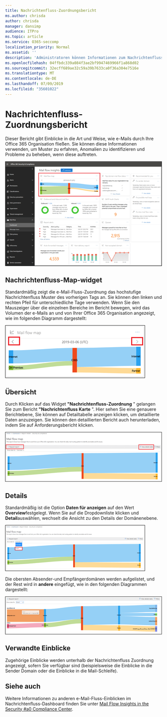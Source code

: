 ```yaml
---
title: Nachrichtenfluss-Zuordnungsbericht
ms.author: chrisda
author: chrisda
manager: dansimp
audience: ITPro
ms.topic: article
ms.service: O365-seccomp
localization_priority: Normal
ms.assetid: ''
description: 'Administratoren können Informationen zum Nachrichtenfluss-Zuordnungsbericht im Nachrichtenfluss-Dashboard im Security #a0 Compliance Center erhalten.'
ms.openlocfilehash: 04ffbdc339a084f3ae2bf9947469966f1a868d02
ms.sourcegitcommit: 32ecff689ae32c59a39b7633ca0f36a304e7516e
ms.translationtype: MT
ms.contentlocale: de-DE
ms.lasthandoff: 07/09/2019
ms.locfileid: "35601022"
---
```

# <a name="mail-flow-map-report"></a>Nachrichtenfluss-Zuordnungsbericht

Dieser Bericht gibt Einblicke in die Art und Weise, wie e-Mails durch Ihre Office 365 Organisation fließen. Sie können diese Informationen verwenden, um Muster zu erfahren, Anomalien zu identifizieren und Probleme zu beheben, wenn diese auftreten.

![Der Nachrichtenfluss-Zuordnungsbericht im Nachrichtenfluss-Dashboard im Security #a0 Compliance Center](media/mail-flow-map-selected.png)

## <a name="mail-flow-map-widget"></a>Nachrichtenfluss-Map-widget

Standardmäßig zeigt die e-Mail-Fluss-Zuordnung das hochstufige Nachrichtenfluss Muster des vorherigen Tags an. Sie können den linken und rechten Pfeil für unterschiedliche Tage verwenden. Wenn Sie den Mauszeiger über die einzelnen Bereiche im Bericht bewegen, wird das Volumen der e-Mails an und von Ihrer Office 365 Organisation angezeigt, wie im folgenden Diagramm dargestellt:

![Pfeile Links und rechts im Nachrichtenfluss-Map-widget](media/mail-flow-map-widget.png)

## <a name="overview"></a>Übersicht

Durch Klicken auf das Widget **"Nachrichtenfluss-Zuordnung** " gelangen Sie zum Bericht **"Nachrichtenfluss Karte** ". Hier sehen Sie eine genauere Berichtebene, Sie können auf Detailtabelle anzeigen klicken, um detaillierte Daten anzuzeigen. Sie können den detaillierten Bericht auch herunterladen, indem Sie auf Anforderungsbericht klicken.

![Übersichtsansicht im Bericht "Nachrichtenfluss Übersicht"](media/mail-flow-map-overview.png)

## <a name="details"></a>Details

Standardmäßig ist die Option **Daten für anzeigen** auf den Wert **Overview**festgelegt. Wenn Sie auf die Dropdownliste klicken und **Detail**auswählen, wechselt die Ansicht zu den Details der Domänenebene.

![Wählen Sie Detail in Show Data for in Overview View im Nachrichtenfluss-Zuordnungsbericht aus.](media/mail-flow-map-select-detail.png)

Die obersten Absender-und Empfängerdomänen werden aufgelistet, und der Rest wird in **andere** eingefügt, wie in den folgenden Diagrammen dargestellt:

![Detailansicht im Nachrichtenfluss-Zuordnungsbericht](media/mail-flow-map-detail.png)

## <a name="related-insights"></a>Verwandte Einblicke

Zugehörige Einblicke werden unterhalb der Nachrichtenfluss Zuordnung angezeigt, sofern Sie verfügbar sind (beispielsweise die Einblicke in die Sender Domain oder die Einblicke in die Mail-Schleife).

## <a name="see-also"></a>Siehe auch

Weitere Informationen zu anderen e-Mail-Fluss-Einblicken im Nachrichtenfluss-Dashboard finden Sie unter [Mail Flow Insights in the Security #a0 Compliance Center](mail-flow-insights-v2.md).